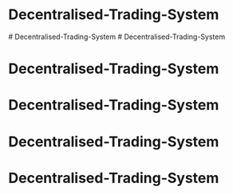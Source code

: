 # Decentralised-Trading-System
#   D e c e n t r a l i s e d - T r a d i n g - S y s t e m  
 # Decentralised-Trading-System
# Decentralised-Trading-System
# Decentralised-Trading-System
# Decentralised-Trading-System
# Decentralised-Trading-System
